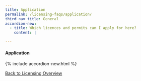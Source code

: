 ```yaml
---
title: Application
permalink: /licensing-faqs/application/
third_nav_title: General
accordion-new:
  - title: Which licences and permits can I apply for here?
    content: |

---
```


#### Application
{% include accordion-new.html %}

[Back to Licensing Overview](/run-and-grow/licensing-overview/)
